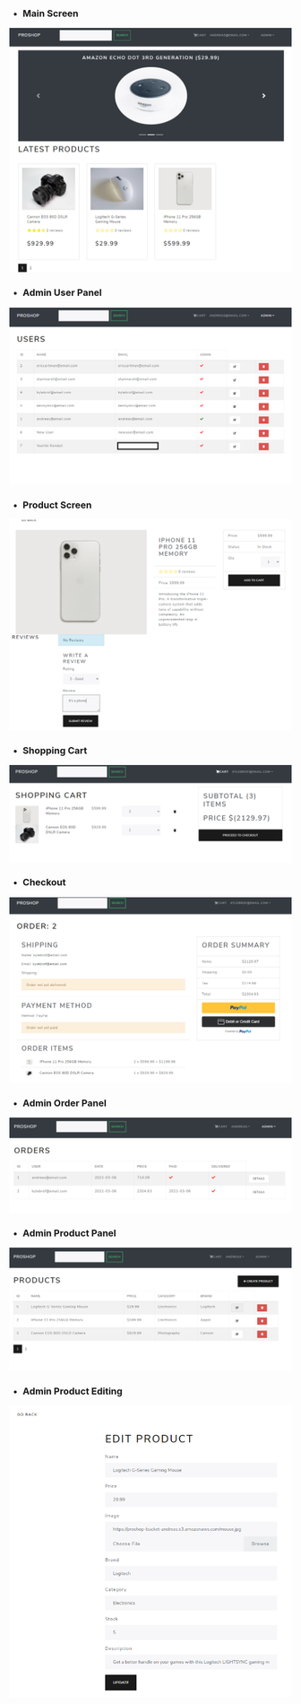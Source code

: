 * ### Main Screen
![main screen](resources/app1.png)

* ### Admin User Panel
![user list](resources/app2.png)

* ### Product Screen
![product screen](resources/app3.png)

* ### Shopping Cart
![shopping cart](resources/app4.png)

* ### Checkout
![checkout](resources/app5.png)

* ### Admin Order Panel 
![admin order panel](resources/app6.png)

* ### Admin Product Panel 
![admin product panel](resources/app7.png)

* ### Admin Product Editing
![admin product edit](resources/app8.png)


